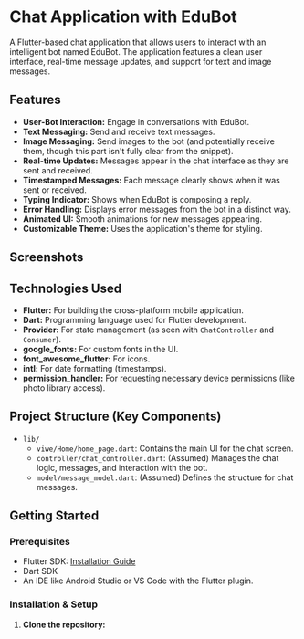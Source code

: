 # Chat Application with EduBot

A Flutter-based chat application that allows users to interact with an intelligent bot named EduBot. The application features a clean user interface, real-time message updates, and support for text and image messages.

## Features

*   **User-Bot Interaction:** Engage in conversations with EduBot.
*   **Text Messaging:** Send and receive text messages.
*   **Image Messaging:** Send images to the bot (and potentially receive them, though this part isn't fully clear from the snippet).
*   **Real-time Updates:** Messages appear in the chat interface as they are sent and received.
*   **Timestamped Messages:** Each message clearly shows when it was sent or received.
*   **Typing Indicator:** Shows when EduBot is composing a reply.
*   **Error Handling:** Displays error messages from the bot in a distinct way.
*   **Animated UI:** Smooth animations for new messages appearing.
*   **Customizable Theme:** Uses the application's theme for styling.

## Screenshots


<!-- Example:
<img src="lib/screenshot/Screenshot_20250825_130806.png" width="200" alt="Chat Interface">
-->

## Technologies Used

*   **Flutter:** For building the cross-platform mobile application.
*   **Dart:** Programming language used for Flutter development.
*   **Provider:** For state management (as seen with `ChatController` and `Consumer`).
*   **google_fonts:** For custom fonts in the UI.
*   **font_awesome_flutter:** For icons.
*   **intl:** For date formatting (timestamps).
*   **permission_handler:** For requesting necessary device permissions (like photo library access).
    <!-- Add any other significant packages or backend technologies you are using, e.g., Firebase, a specific AI API for EduBot, etc. -->

## Project Structure (Key Components)

*   `lib/`
    *   `viwe/Home/home_page.dart`: Contains the main UI for the chat screen.
    *   `controller/chat_controller.dart`: (Assumed) Manages the chat logic, messages, and interaction with the bot.
    *   `model/message_model.dart`: (Assumed) Defines the structure for chat messages.
        <!-- Add other important directories or files -->

## Getting Started

### Prerequisites

*   Flutter SDK: [Installation Guide](https://flutter.dev/docs/get-started/install)
*   Dart SDK
*   An IDE like Android Studio or VS Code with the Flutter plugin.
    <!-- List any other prerequisites, like API keys if your bot needs them -->

### Installation & Setup

1.  **Clone the repository:**
    